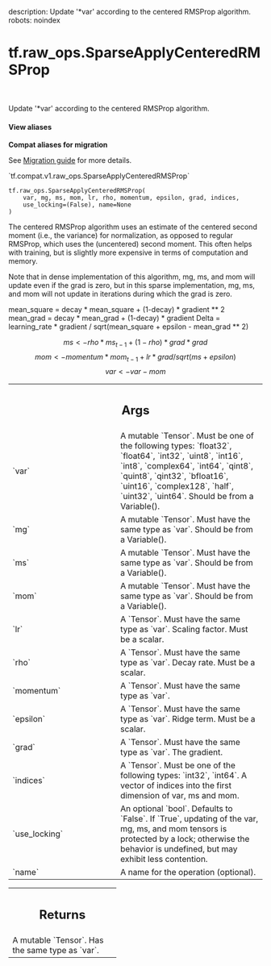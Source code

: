 description: Update '*var' according to the centered RMSProp algorithm.
robots: noindex

# tf.raw_ops.SparseApplyCenteredRMSProp

<!-- Insert buttons and diff -->

<table class="tfo-notebook-buttons tfo-api nocontent" align="left">

</table>



Update '*var' according to the centered RMSProp algorithm.

<section class="expandable">
  <h4 class="showalways">View aliases</h4>
  <p>
<b>Compat aliases for migration</b>
<p>See
<a href="https://www.tensorflow.org/guide/migrate">Migration guide</a> for
more details.</p>
<p>`tf.compat.v1.raw_ops.SparseApplyCenteredRMSProp`</p>
</p>
</section>

<pre class="devsite-click-to-copy prettyprint lang-py tfo-signature-link">
<code>tf.raw_ops.SparseApplyCenteredRMSProp(
    var, mg, ms, mom, lr, rho, momentum, epsilon, grad, indices,
    use_locking=(False), name=None
)
</code></pre>



<!-- Placeholder for "Used in" -->

The centered RMSProp algorithm uses an estimate of the centered second moment
(i.e., the variance) for normalization, as opposed to regular RMSProp, which
uses the (uncentered) second moment. This often helps with training, but is
slightly more expensive in terms of computation and memory.

Note that in dense implementation of this algorithm, mg, ms, and mom will
update even if the grad is zero, but in this sparse implementation, mg, ms,
and mom will not update in iterations during which the grad is zero.

mean_square = decay * mean_square + (1-decay) * gradient ** 2
mean_grad = decay * mean_grad + (1-decay) * gradient
Delta = learning_rate * gradient / sqrt(mean_square + epsilon - mean_grad ** 2)

$$ms <- rho * ms_{t-1} + (1-rho) * grad * grad$$
$$mom <- momentum * mom_{t-1} + lr * grad / sqrt(ms + epsilon)$$
$$var <- var - mom$$

<!-- Tabular view -->
 <table class="responsive fixed orange">
<colgroup><col width="214px"><col></colgroup>
<tr><th colspan="2"><h2 class="add-link">Args</h2></th></tr>

<tr>
<td>
`var`
</td>
<td>
A mutable `Tensor`. Must be one of the following types: `float32`, `float64`, `int32`, `uint8`, `int16`, `int8`, `complex64`, `int64`, `qint8`, `quint8`, `qint32`, `bfloat16`, `uint16`, `complex128`, `half`, `uint32`, `uint64`.
Should be from a Variable().
</td>
</tr><tr>
<td>
`mg`
</td>
<td>
A mutable `Tensor`. Must have the same type as `var`.
Should be from a Variable().
</td>
</tr><tr>
<td>
`ms`
</td>
<td>
A mutable `Tensor`. Must have the same type as `var`.
Should be from a Variable().
</td>
</tr><tr>
<td>
`mom`
</td>
<td>
A mutable `Tensor`. Must have the same type as `var`.
Should be from a Variable().
</td>
</tr><tr>
<td>
`lr`
</td>
<td>
A `Tensor`. Must have the same type as `var`.
Scaling factor. Must be a scalar.
</td>
</tr><tr>
<td>
`rho`
</td>
<td>
A `Tensor`. Must have the same type as `var`.
Decay rate. Must be a scalar.
</td>
</tr><tr>
<td>
`momentum`
</td>
<td>
A `Tensor`. Must have the same type as `var`.
</td>
</tr><tr>
<td>
`epsilon`
</td>
<td>
A `Tensor`. Must have the same type as `var`.
Ridge term. Must be a scalar.
</td>
</tr><tr>
<td>
`grad`
</td>
<td>
A `Tensor`. Must have the same type as `var`. The gradient.
</td>
</tr><tr>
<td>
`indices`
</td>
<td>
A `Tensor`. Must be one of the following types: `int32`, `int64`.
A vector of indices into the first dimension of var, ms and mom.
</td>
</tr><tr>
<td>
`use_locking`
</td>
<td>
An optional `bool`. Defaults to `False`.
If `True`, updating of the var, mg, ms, and mom tensors is
protected by a lock; otherwise the behavior is undefined, but may exhibit less
contention.
</td>
</tr><tr>
<td>
`name`
</td>
<td>
A name for the operation (optional).
</td>
</tr>
</table>



<!-- Tabular view -->
 <table class="responsive fixed orange">
<colgroup><col width="214px"><col></colgroup>
<tr><th colspan="2"><h2 class="add-link">Returns</h2></th></tr>
<tr class="alt">
<td colspan="2">
A mutable `Tensor`. Has the same type as `var`.
</td>
</tr>

</table>


